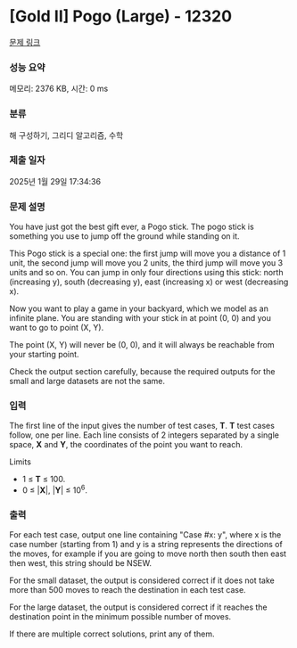 # [Gold II] Pogo (Large) - 12320 

[문제 링크](https://www.acmicpc.net/problem/12320) 

### 성능 요약

메모리: 2376 KB, 시간: 0 ms

### 분류

해 구성하기, 그리디 알고리즘, 수학

### 제출 일자

2025년 1월 29일 17:34:36

### 문제 설명

<p>You have just got the best gift ever, a Pogo stick. The pogo stick is something you use to jump off the ground while standing on it. </p>

<p>This Pogo stick is a special one: the first jump will move you a distance of 1 unit, the second jump will move you 2 units, the third jump will move you 3 units and so on. You can jump in only four directions using this stick: north (increasing y), south (decreasing y), east (increasing x) or west (decreasing x). </p>

<p>Now you want to play a game in your backyard, which we model as an infinite plane. You are standing with your stick in at point (0, 0) and you want to go to point (X, Y). </p>

<p>The point (X, Y) will never be (0, 0), and it will always be reachable from your starting point. </p>

<p>Check the output section carefully, because the required outputs for the small and large datasets are not the same.</p>

### 입력 

 <p>The first line of the input gives the number of test cases, <strong>T</strong>. <strong>T</strong> test cases follow, one per line. Each line consists of 2 integers separated by a single space, <strong>X</strong> and <strong>Y</strong>, the coordinates of the point you want to reach.</p>

<p>Limits</p>

<ul>
	<li>1 ≤ <strong>T</strong> ≤ 100.</li>
	<li>0 ≤ |<strong>X</strong>|, |<strong>Y</strong>| ≤ 10<sup>6</sup>.</li>
</ul>

### 출력 

 <p>For each test case, output one line containing "Case #x: y", where x is the case number (starting from 1) and y is a string represents the directions of the moves, for example if you are going to move north then south then east then west, this string should be NSEW. </p>

<p>For the small dataset, the output is considered correct if it does not take more than 500 moves to reach the destination in each test case. </p>

<p>For the large dataset, the output is considered correct if it reaches the destination point in the minimum possible number of moves. </p>

<p>If there are multiple correct solutions, print any of them.</p>

